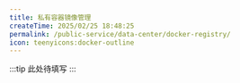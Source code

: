 ```yaml
---
title: 私有容器镜像管理
createTime: 2025/02/25 18:48:25
permalink: /public-service/data-center/docker-registry/
icon: teenyicons:docker-outline
---
```


:::tip
此处待填写
:::